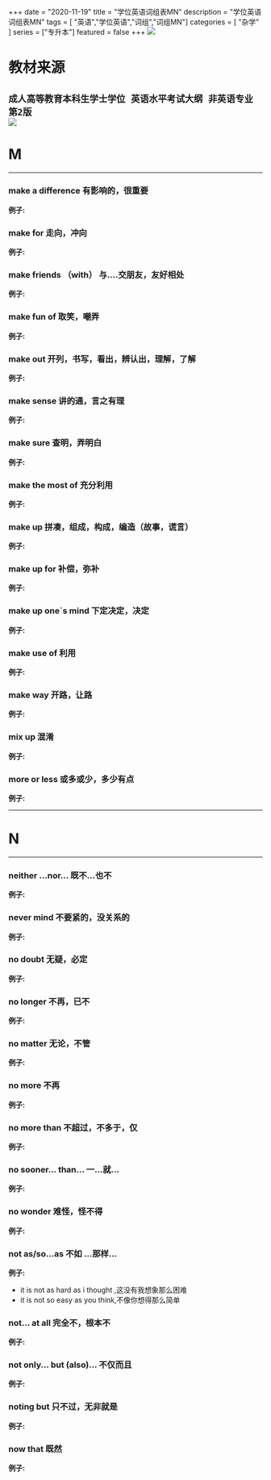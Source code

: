 +++
date = "2020-11-19"
title = "学位英语词组表MN"
description = "学位英语词组表MN"
tags = [ "英语","学位英语","词组","词组MN"]
categories = [
    "杂学"
]
series = ["专升本"]
featured = false
+++
![](https://gitee.com/lalalaxiaowifi/pictures/raw/master/image/%E6%97%A5%E5%B8%B8%E6%90%AC%E7%A0%96%E5%A4%B4.png)
# 教材来源
````成人高等教育本科生学士学位 英语水平考试大纲 非英语专业 第2版````<br>
![](https://gitee.com/lalalaxiaowifi/pictures/raw/master/image/20201119160558.png)
---
# M
---
### make a difference 有影响的，很重要
**例子:**<br>
### make for 走向，冲向
**例子:**<br>
### make friends （with） 与....交朋友，友好相处
**例子:**<br>
### make fun of 取笑，嘲弄
**例子:**<br>
### make out 开列，书写，看出，辨认出，理解，了解
**例子:**<br>
### make sense 讲的通，言之有理
**例子:**<br>
### make sure 查明，弄明白
**例子:**<br>
### make  the most of 充分利用
**例子:**<br>
### make up 拼凑，组成，构成，编造（故事，谎言）
**例子:**<br>
### make up for 补偿，弥补
**例子:**<br>
### make up one`s mind 下定决定，决定
**例子:**<br>
### make use of 利用
**例子:**<br>
### make way 开路，让路
**例子:**<br>
### mix up 混淆
**例子:**<br>
### more or less 或多或少，多少有点
**例子:**<br>

---
# N
___

### neither ...nor... 既不...也不
**例子:**<br>
### never mind 不要紧的，没关系的
**例子:**<br>
### no doubt 无疑，必定
**例子:**<br>
### no longer 不再，已不
**例子:**<br>
### no matter 无论，不管
**例子:**<br>
### no more 不再
**例子:**<br>
### no more than 不超过，不多于，仅
**例子:**<br>
### no sooner... than... 一...就...
**例子:**<br>
### no wonder 难怪，怪不得
**例子:**<br>
### not as/so...as  不如 ...那样...
**例子:**<br>
* it is not as hard as  i thought ,这没有我想象那么困难
* it is not so easy as you think,不像你想得那么简单
### not... at all 完全不，根本不
**例子:**<br>
### not only... but (also)...  不仅而且
**例子:**<br>
### noting but 只不过，无非就是
**例子:**<br>
### now that 既然
**例子:**<br>


